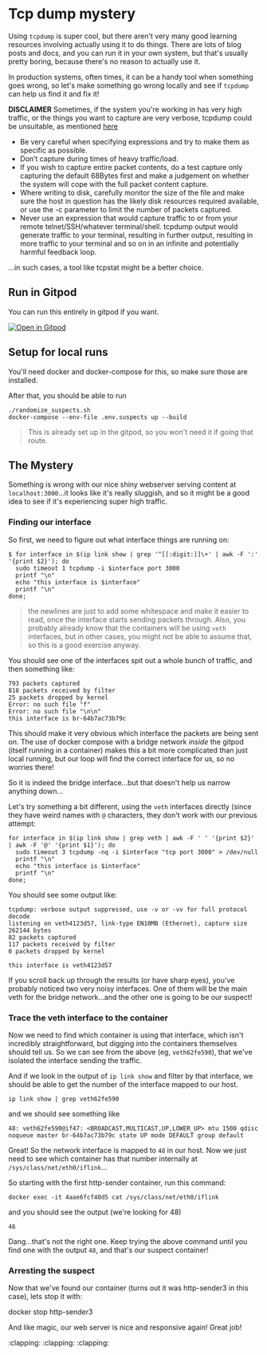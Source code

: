 # Tcp dump mystery

Using `tcpdump` is super cool, but there aren't very many good learning resources involving actually using it to do things. There are lots of blog posts and docs, and you can run it in your own system, but that's usually pretty boring, because there's no reason to actually use it.

In production systems, often times, it can be a handy tool when something goes wrong, so let's make something go wrong locally and see if `tcpdump` can help us find it and fix it!

**DISCLAIMER**
Sometimes, if the system you're working in has very high traffic, or the things you want to capture are very verbose, tcpdump could be unsuitable, as mentioned [here](https://packetpushers.net/masterclass-tcpdump-basics/)

- Be very careful when specifying expressions and try to make them as specific as possible.
- Don’t capture during times of heavy traffic/load.
- If you wish to capture entire packet contents, do a test capture only capturing the default 68Bytes first and make a judgement on whether the system will cope with the full packet content capture.
- Where writing to disk, carefully monitor the size of the file and make sure the host in question has the likely disk resources required available, or use the -c parameter to limit the number of packets captured.
- Never use an expression that would capture traffic to or from your remote telnet/SSH/whatever terminal/shell. tcpdump output would generate traffic to your terminal, resulting in further output, resulting in more traffic to your terminal and so on in an infinite and potentially harmful feedback loop.

...in such cases, a tool like tcpstat might be a better choice.

## Run in Gitpod

You can run this entirely in gitpod if you want.

[![Open in Gitpod](https://gitpod.io/button/open-in-gitpod.svg)](https://gitpod.io/#https://github.com/lpmi-13/tcpdump-mystery)

## Setup for local runs

You'll need docker and docker-compose for this, so make sure those are installed.

After that, you should be able to run

```
./randomize_suspects.sh
docker-compose --env-file .env.suspects up --build
```

> This is already set up in the gitpod, so you won't need it if going that route.

## The Mystery

Something is wrong with our nice shiny webserver serving content at `localhost:3000`...it looks like it's really sluggish, and so it might be a good idea to see if it's experiencing super high traffic.

### Finding our interface

So first, we need to figure out what interface things are running on:

```
$ for interface in $(ip link show | grep '^[[:digit:]]\+' | awk -F ':' '{print $2}'); do
  sudo timeout 1 tcpdump -i $interface port 3000
  printf "\n"
  echo "this interface is $interface"
  printf "\n"
done;
```

> the newlines are just to add some whitespace and make it easier to read, once the interface starts sending packets through. Also, you probably already know that the containers will be using `veth` interfaces, but in other cases, you might not be able to assume that, so this is a good exercise anyway.

You should see one of the interfaces spit out a whole bunch of traffic, and then something like:

```
793 packets captured
818 packets received by filter
25 packets dropped by kernel
Error: no such file "f"
Error: no such file "\n\n"
this interface is br-64b7ac73b79c
```

This should make it very obvious which interface the packets are being sent on. The use of docker compose with a bridge network _inside_ the gitpod (itself running in a container) makes this a bit more complicated than just local running, but our loop will find the correct interface for us, so no worries there!

So it is indeed the bridge interface...but that doesn't help us narrow anything down...

Let's try something a bit different, using the `veth` interfaces directly (since they have weird names with `@` characters, they don't work with our previous attempt:

```
for interface in $(ip link show | grep veth | awk -F ' ' '{print $2}' | awk -F '@' '{print $1}'); do
  sudo timeout 3 tcpdump -nq -i $interface "tcp port 3000" > /dev/null
  printf "\n"
  echo "this interface is $interface"
  printf "\n"
done;
```

You should see some output like:

```
tcpdump: verbose output suppressed, use -v or -vv for full protocol decode
listening on veth4123d57, link-type EN10MB (Ethernet), capture size 262144 bytes
82 packets captured
117 packets received by filter
0 packets dropped by kernel

this interface is veth4123d57
```

If you scroll back up through the results (or have sharp eyes), you've probably noticed two very noisy interfaces. One of them will be the main veth for the bridge network...and the other one is going to be our suspect!

### Trace the veth interface to the container

Now we need to find which container is using that interface, which isn't incredibly straightforward, but digging into the containers themselves should tell us. So we can see from the above (eg, `veth62fe590`), that we've isolated the interface sending the traffic.

And if we look in the output of `ip link show` and filter by that interface, we should be able to get the number of the interface mapped to our host.

```
ip link show | grep veth62fe590
```

and we should see something like

```
48: veth62fe590@if47: <BROADCAST,MULTICAST,UP,LOWER_UP> mtu 1500 qdisc noqueue master br-64b7ac73b79c state UP mode DEFAULT group default 
```

Great! So the network interface is mapped to `48` in our host. Now we just need to see which container has that number internally at `/sys/class/net/eth0/iflink`...

So starting with the first http-sender container, run this command:

```
docker exec -it 4aae6fcf40d5 cat /sys/class/net/eth0/iflink
```

and you should see the output (we're looking for 48)

```
46
```

Dang...that's not the right one. Keep trying the above command until you find one with the output `48`, and that's our suspect container!

### Arresting the suspect

Now that we've found our container (turns out it was http-sender3 in this case), lets stop it with:

docker stop http-sender3 

And like magic, our web server is nice and responsive again! Great job!

:clapping: :clapping: :clapping:
